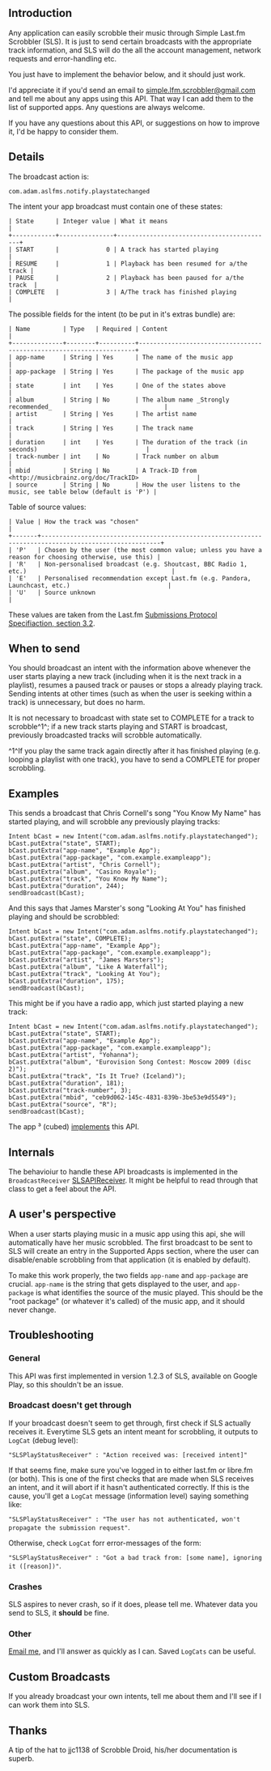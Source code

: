 ## Introduction

Any application can easily scrobble their music through Simple Last.fm Scrobbler (SLS). It is just to send certain broadcasts with the appropriate track information, and SLS will do the all the account management, network requests and error-handling etc.

You just have to implement the behavior below, and it should just work. 

I'd appreciate it if you'd send an email to [simple.lfm.scrobbler@gmail.com](mailto:simple.lfm.scrobbler@gmail.com ) and tell me about any apps using this API. That way I can add them to the list of supported apps. Any questions are always welcome.

If you have any questions about this API, or suggestions on how to improve it, I'd be happy to consider them.

## Details

The broadcast action is:

`com.adam.aslfms.notify.playstatechanged`

The intent your app broadcast must contain one of these states:

    | State      | Integer value | What it means                             |
    +------------+---------------+-------------------------------------------+
    | START      |             0 | A track has started playing               |
    | RESUME     |             1 | Playback has been resumed for a/the track |
    | PAUSE      |             2 | Playback has been paused for a/the track  |
    | COMPLETE   |             3 | A/The track has finished playing          |

The possible fields for the intent (to be put in it's extras bundle) are:

    | Name         | Type   | Required | Content                                                             |
    +--------------+--------+----------+---------------------------------------------------------------------+
    | app-name     | String | Yes      | The name of the music app                                           |
    | app-package  | String | Yes      | The package of the music app                                        |
    | state        | int    | Yes      | One of the states above                                             |
    | album        | String | No       | The album name _Strongly recommended_                               |
    | artist       | String | Yes      | The artist name                                                     |
    | track        | String | Yes      | The track name                                                      |
    | duration     | int    | Yes      | The duration of the track (in seconds)                              |
    | track-number | int    | No       | Track number on album                                               |
    | mbid         | String | No       | A Track-ID from <http://musicbrainz.org/doc/TrackID>                |
    | source       | String | No       | How the user listens to the music, see table below (default is 'P') |

Table of source values:

    | Value | How the track was "chosen"                                                                            |
    +-------+-------------------------------------------------------------------------------------------------------+
    | 'P'   | Chosen by the user (the most common value; unless you have a reason for choosing otherwise, use this) |
    | 'R'   | Non-personalised broadcast (e.g. Shoutcast, BBC Radio 1, etc.)                                        |
    | 'E'   | Personalised recommendation except Last.fm (e.g. Pandora, Launchcast, etc.)                           |
    | 'U'   | Source unknown                                                                                        |

These values are taken from the Last.fm [Submissions Protocol Specifiaction, section 3.2](http://www.last.fm/api/submissions#3.2).

## When to send

You should broadcast an intent with the information above whenever the user starts playing a new track (including when it is the next track in a playlist), resumes a paused track or pauses or stops a already playing track. Sending intents at other times (such as when the user is seeking within a track) is unnecessary, but does no harm.

It is not necessary to broadcast with state set to COMPLETE for a track to scrobble^1^; if a new track starts playing and START is broadcast, previously broadcasted tracks will scrobble automatically.

^1^If you play the same track again directly after it has finished playing (e.g. looping a playlist with one track), you have to send a COMPLETE for proper scrobbling.

## Examples

This sends a broadcast that Chris Cornell's song "You Know My Name" has started playing, and will scrobble any previously playing tracks:

    Intent bCast = new Intent("com.adam.aslfms.notify.playstatechanged");
    bCast.putExtra("state", START);
    bCast.putExtra("app-name", "Example App");
    bCast.putExtra("app-package", "com.example.exampleapp");
    bCast.putExtra("artist", "Chris Cornell");
    bCast.putExtra("album", "Casino Royale");
    bCast.putExtra("track", "You Know My Name");
    bCast.putExtra("duration", 244);
    sendBroadcast(bCast);

And this says that James Marster's song "Looking At You" has finished playing and should be scrobbled: 

    Intent bCast = new Intent("com.adam.aslfms.notify.playstatechanged");
    bCast.putExtra("state", COMPLETE);
    bCast.putExtra("app-name", "Example App");
    bCast.putExtra("app-package", "com.example.exampleapp");
    bCast.putExtra("artist", "James Marsters");
    bCast.putExtra("album", "Like A Waterfall");
    bCast.putExtra("track", "Looking At You");
    bCast.putExtra("duration", 175);
    sendBroadcast(bCast);

This might be if you have a radio app, which just started playing a new track:

    Intent bCast = new Intent("com.adam.aslfms.notify.playstatechanged");
    bCast.putExtra("state", START);
    bCast.putExtra("app-name", "Example App");
    bCast.putExtra("app-package", "com.example.exampleapp");
    bCast.putExtra("artist", "Yohanna");
    bCast.putExtra("album", "Eurovision Song Contest: Moscow 2009 (disc 2)");
    bCast.putExtra("track", "Is It True? (Iceland)");
    bCast.putExtra("duration", 181);
    bCast.putExtra("track-number", 3);
    bCast.putExtra("mbid", "ceb9d062-145c-4831-839b-3be53e9d5549");
    bCast.putExtra("source", "R");
    sendBroadcast(bCast);

The app ³ (cubed) [implements](http://github.com/fabrantes/rockonnggl/blob/master/src/org/abrantix/rockon/rockonnggl/RockOnNextGenService.java) this API.

## Internals

The behavioiur to handle these API broadcasts is implemented in the `BroadcastReceiver` [SLSAPIReceiver](https://github.com/tgwizard/sls/blob/master/src/com/adam/aslfms/receiver/SLSAPIReceiver.java). It might be helpful to read through that class to get a feel about the API.

## A user's perspective

When a user starts playing music in a music app using this api, she will automatically have her music scrobbled. The first broadcast to be sent to SLS will create an entry in the Supported Apps section, where the user can disable/enable scrobbling from that application (it is enabled by default).

To make this work properly, the two fields `app-name` and `app-package` are crucial. `app-name` is the string that gets displayed to the user, and `app-package` is what identifies the source of the music played. This should be the "root package" (or whatever it's called) of the music app, and it should never change. 

## Troubleshooting

### General

This API was first implemented in version 1.2.3 of SLS, available on Google Play, so this shouldn't be an issue.

### Broadcast doesn't get through

If your broadcast doesn't seem to get through, first check if SLS actually receives it. Everytime SLS gets an intent meant for scrobbling, it outputs to `LogCat` (debug level):

`"SLSPlayStatusReceiver" : "Action received was: [received intent]"`

If that seems fine, make sure you've logged in to either last.fm or libre.fm (or both). This is one of the first checks that are made when SLS receives an intent, and it will abort if it hasn't authenticated correctly. If this is the cause, you'll get a `LogCat` message (information level) saying something like:

`"SLSPlayStatusReceiver" : "The user has not authenticated, won't propagate the submission request"`.

Otherwise, check `LogCat` forr error-messages of the form:

`"SLSPlayStatusReceiver" : "Got a bad track from: [some name], ignoring it ([reason])"`.

### Crashes

SLS aspires to never crash, so if it does, please tell me. Whatever data you send to SLS, it **should** be fine.

### Other

[Email me](mailto:simple.lfm.scrobbler@gmail.com ), and I'll answer as quickly as I can. Saved `LogCats` can be useful.

## Custom Broadcasts

If you already broadcast your own intents, tell me about them and I'll see if I can work them into SLS. 

## Thanks

A tip of the hat to jjc1138 of Scrobble Droid, his/her documentation is superb.